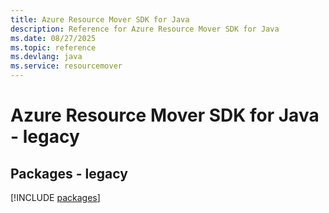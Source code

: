 ```yaml
---
title: Azure Resource Mover SDK for Java
description: Reference for Azure Resource Mover SDK for Java
ms.date: 08/27/2025
ms.topic: reference
ms.devlang: java
ms.service: resourcemover
---
```

# Azure Resource Mover SDK for Java - legacy
## Packages - legacy
[!INCLUDE [packages](resource-mover-index.md)]